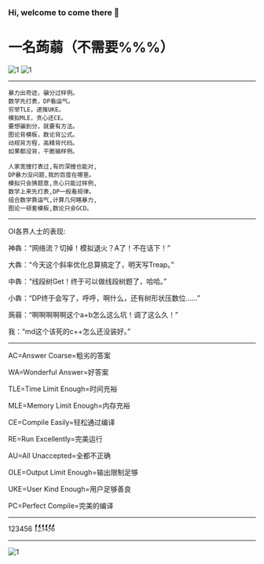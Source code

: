 ### Hi, welcome to come there 👋

# 一名蒟蒻（不需要%%%）

![1](https://ipcounter.ihcr.top/?mode=2&mail=1634790209@qq.com&str=Join%20Us,%20We%20Need%20You.&qq=1634790209&gh=zhnzh&lg=zhnzh)
![1](https://luogu.vercel.app/api?id=223767&dark_mode=true&card_width=600)

---
```
暴力出奇迹，骗分过样例。
数学先打表，DP看运气。
穷举TLE，递推UKE。
模拟MLE，贪心还CE。
要想骗到分，就要有方法。
图论背模板，数论背公式。
动规背方程，高精背代码。
如果都没背，干脆输样例。

人家宽搜打表过,有的深搜也能对,
DP暴力没问题,我的百度在哪里。
模拟只会猜题意,贪心只能过样例,
数学上来先打表,DP一般看规律。
组合数学靠运气,计算几何瞎暴力,
图论一顿套模板,数论只会GCD。
```
---

OI各界人士的表现:

神犇：“网络流？切掉！模拟退火？A了！不在话下！”

大犇：“今天这个斜率优化总算搞定了，明天写Treap。”

中犇：“线段树Get！终于可以做线段树题了，哈哈。”

小犇：“DP终于会写了，呼呼，啊什么，还有树形状压数位……”

蒟蒻：“啊啊啊啊啊这个a+b怎么这么坑！调了这么久！”

我：“md这个该死的c++怎么还没装好。”

---
 AC=Answer Coarse=粗劣的答案
 
 WA=Wonderful Answer=好答案 
 
 TLE=Time Limit Enough=时间充裕 
 
 MLE=Memory Limit Enough=内存充裕 
 
 CE=Compile Easily=轻松通过编译 
 
 RE=Run Excellently=完美运行 
 
 AU=All Unaccepted=全都不正确 
 
 OLE=Output Limit Enough=输出限制足够 
 
 UKE=User Kind Enough=用户足够善良 
 
 PC=Perfect Compile=完美的编译 

---

123456 1๎๎๎๎๎๎๎๎๎๎๎๎๎๎๎๎๎๎๎๎๎๎๎๎๎๎๎๎๎๎๎๎๎๎๎๎๎๎๎๎๎๎๎๎๎๎๎๎๎๎2๎๎๎๎๎๎๎๎๎๎๎๎๎๎๎๎๎๎๎๎๎๎๎๎๎๎๎๎๎๎๎๎๎๎๎๎๎๎๎๎๎๎๎๎๎๎๎๎๎๎3๎๎๎๎๎๎๎๎๎๎๎๎๎๎๎๎๎๎๎๎๎๎๎๎๎๎๎๎๎๎๎๎๎๎๎๎๎๎๎๎๎๎๎๎๎๎๎๎๎๎4๎๎๎๎๎๎๎๎๎๎๎๎๎๎๎๎๎๎๎๎๎๎๎๎๎๎๎๎๎๎๎๎๎๎๎๎๎๎๎๎๎๎๎๎๎๎๎๎๎๎5๎๎๎๎๎๎๎๎๎๎๎๎๎๎๎๎๎๎๎๎๎๎๎๎๎๎๎๎๎๎๎๎๎๎๎๎๎๎๎๎๎๎๎๎๎๎๎๎๎๎6๎๎๎๎๎๎๎๎๎๎๎๎๎๎๎๎๎๎๎๎๎๎๎๎๎๎๎๎๎๎๎๎๎๎๎๎๎๎๎๎๎๎๎๎๎๎๎๎๎๎

---

![1](https://i.loli.net/2019/03/15/5c8b5ff031b33.png)
